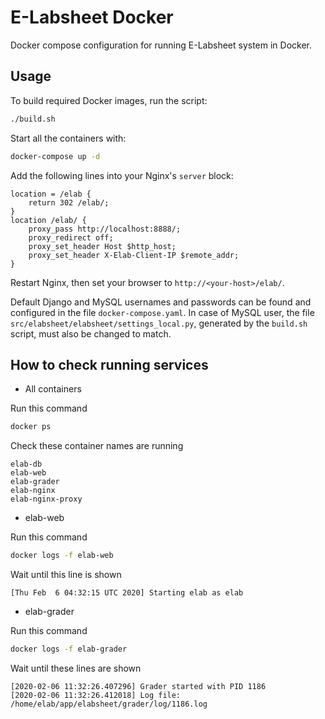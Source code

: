 E-Labsheet Docker
=================

Docker compose configuration for running E-Labsheet system in Docker.

Usage
-----
To build required Docker images, run the script:

```bash
./build.sh
```

Start all the containers with:

```bash
docker-compose up -d
```

Add the following lines into your Nginx's `server` block:

    location = /elab {
        return 302 /elab/;
    }
    location /elab/ {
        proxy_pass http://localhost:8888/;
        proxy_redirect off;
        proxy_set_header Host $http_host;
        proxy_set_header X-Elab-Client-IP $remote_addr;
    }

Restart Nginx, then set your browser to `http://<your-host>/elab/`.

Default Django and MySQL usernames and passwords can be found and configured in
the file `docker-compose.yaml`.  In case of MySQL user, the file
`src/elabsheet/elabsheet/settings_local.py`, generated by the `build.sh`
script, must also be changed to match.

## How to check running services 

- All containers 

Run this command
```bash
docker ps
```
Check these container names are running
```
elab-db
elab-web
elab-grader
elab-nginx
elab-nginx-proxy
```
- elab-web

Run this command
```bash
docker logs -f elab-web
```
Wait until this line is shown
```
[Thu Feb  6 04:32:15 UTC 2020] Starting elab as elab
```

- elab-grader

Run this command
```bash
docker logs -f elab-grader
```
Wait until these lines are shown
```
[2020-02-06 11:32:26.407296] Grader started with PID 1186
[2020-02-06 11:32:26.412018] Log file: /home/elab/app/elabsheet/grader/log/1186.log
```